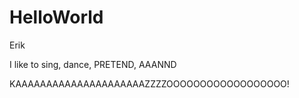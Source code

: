 # HelloWorld

Erik

I like to sing, dance, PRETEND, AAANND

KAAAAAAAAAAAAAAAAAAAAAZZZZOOOOOOOOOOOOOOOOOO!

